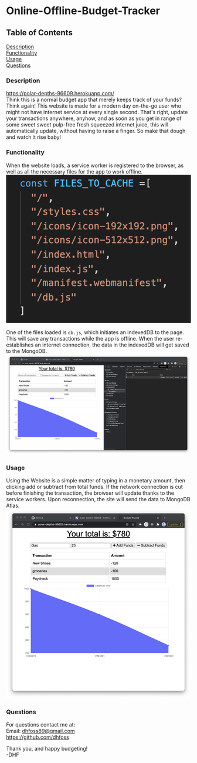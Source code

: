 # Online-Offline-Budget-Tracker

## Table of Contents
[Description](https://github.com/dhfoss/Online-Offline-Budget-Tracker/#description)  
[Functionality](https://github.com/dhfoss/Online-Offline-Budget-Tracker/#functionality)   
[Usage](https://github.com/dhfoss/Online-Offline-Budget-Tracker/#usage)  
[Questions](https://github.com/dhfoss/Online-Offline-Budget-Tracker/#questions)

### Description
https://polar-depths-96609.herokuapp.com/  
Think this is a normal budget app that merely keeps track of your funds? Think again! This website is made for a modern day on-the-go user who might not have internet service at every single second. That's right, update your transactions anywhere, anyhow, and as soon as you get in range of some sweet sweet pulp-free fresh squeezed internet juice, this will automatically update, without having to raise a finger. So make that dough and watch it rise baby!

### Functionality
When the website loads, a service worker is registered to the browser, as well as all the necessary files for the app to work offline.  
![Cache](/screen-shots/1-Cache.png?raw=true "Cache")

One of the files loaded is `db.js`, which initiates an indexedDB to the page.  This will save any transactions while the app is offline.  When the user re-establishes an internet connection, the data in the indexedDB will get saved to the MongoDB.  
![IndexedDB](/screen-shots/2-IndexedDB.png?raw=true "IndexedDb")

### Usage
Using the Website is a simple matter of typing in a monetary amount, then clicking add or subtract from total funds. If the network connection is cut before finishing the transaction, the browser will update thanks to the service workers. Upon reconnection, the site will send the data to MongoDB Atlas.  
![UI](/screen-shots/3-UI.png?raw=true "UI")

### Questions
For questions contact me at:  
Email: dhfoss89@gmail.com  
https://github.com/dhfoss

Thank you, and happy budgeting!  
-DHF
